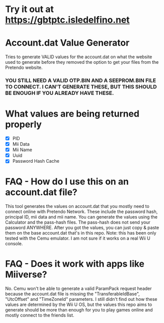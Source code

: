 # Try it out at https://gbtptc.isledelfino.net
# Account.dat Value Generator
Tries to generate VALID values for the account.dat on what the website used to generate before they removed the option to get your files from the Pretendo website.
### YOU STILL NEED A VALID OTP.BIN AND A SEEPROM.BIN FILE TO CONNECT. I CAN'T GENERATE THESE, BUT THIS SHOULD BE ENOUGH IF YOU ALREADY HAVE THESE.
# What values are being returned properly
- [x] PID
- [x] Mii Data
- [x] Mii Name
- [x] Uuid
- [x] Password Hash Cache
# FAQ - How do I use this on an account.dat file?
This tool generates the values on account.dat that you mostly need to connect online with Pretendo Network. These include the password hash, principal ID, mii data and mii name.
You can generate the values using the Calculator and the pass-hash files. The pass-hash does not send your password ANYWHERE.
After you got the values, you can just copy & paste them on the base account.dat that's in this repo.
Note: this has been only tested with the Cemu emulator. I am not sure if it works on a real Wii U console.
# FAQ - Does it work with apps like Miiverse?
No. Cemu won't be able to generate a valid ParamPack request header because the account.dat file is missing the "TransferableIdBase", "UtcOffset" and "TimeZoneId" parameters. I still didn't find out how these values are determined by the Wii U OS, but the values this repo aims to generate should be more than enough for you to play games online and mostly connect to the friends list.
